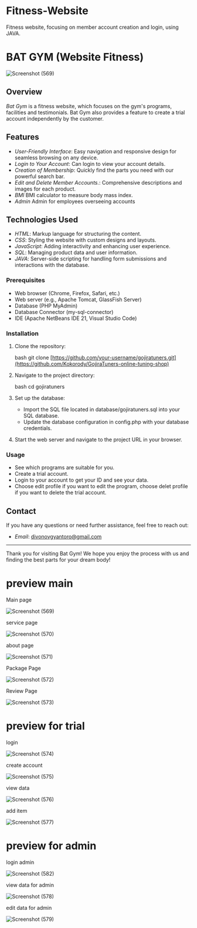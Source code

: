 # Fitness-Website
Fitness website, focusing on member account creation and login, using JAVA.
# BAT GYM (Website Fitness)


![Screenshot (569)](https://github.com/user-attachments/assets/54561c54-3e4d-43d1-86ec-2e4dbc4775ce)

## Overview

*Bat Gym* is a fitness website, which focuses on the gym's programs, facilities and testimonials. Bat Gym also provides a feature to create a trial account independently by the customer.

## Features

- *User-Friendly Interface*: Easy navigation and responsive design for seamless browsing on any device.
- *Login to Your Account*: Can login to view your account details.
- *Creation of Membership*: Quickly find the parts you need with our powerful search bar.
- *Edit and Delete Member Accounts.*: Comprehensive descriptions and images for each product.
- *BMI* BMI calculator to measure body mass index.
- *Admin* Admin for employees overseeing accounts

## Technologies Used

- *HTML*: Markup language for structuring the content.
- *CSS*: Styling the website with custom designs and layouts.
- *JavaScript*: Adding interactivity and enhancing user experience.
- *SQL*: Managing product data and user information.
- *JAVA*: Server-side scripting for handling form submissions and interactions with the database.

### Prerequisites
- Web browser (Chrome, Firefox, Safari, etc.)
- Web server  (e.g., Apache Tomcat, GlassFish Server)
- Database (PHP MyAdmin)
- Database Connector (my-sql-connector)
- IDE (Apache NetBeans IDE 21, Visual Studio Code)


### Installation

1. Clone the repository:

    bash
    git clone [https://github.com/your-username/gojiratuners.git](https://github.com/Kokorody/GojiraTuners-online-tuning-shop)


2. Navigate to the project directory:

    bash
    cd gojiratuners


3. Set up the database:

    - Import the SQL file located in database/gojiratuners.sql into your SQL database.
    - Update the database configuration in config.php with your database credentials.

4. Start the web server and navigate to the project URL in your browser.

### Usage

- See which programs are suitable for you.
- Create a trial account.
- Login to your account to get your ID and see your data.
- Choose edit profile if you want to edit the program, choose delet profile if you want to delete the trial account.

## Contact

If you have any questions or need further assistance, feel free to reach out:

- *Email*: divonovgyantoro@gmail.com

---

Thank you for visiting Bat Gym! We hope you enjoy the process with us and finding the best parts for your dream body!

# preview main

Main page

![Screenshot (569)](https://github.com/user-attachments/assets/cb4766b5-4087-4ea3-8df1-9d70ff2f80e5)


service page

![Screenshot (570)](https://github.com/user-attachments/assets/5c36b0df-48ca-4237-92d2-2537e6892e3a)


about page


![Screenshot (571)](https://github.com/user-attachments/assets/d9d4949b-b518-4467-a731-0ca19d3c8305)


Package Page

![Screenshot (572)](https://github.com/user-attachments/assets/dd0cefd7-3643-4f55-9d14-f82902174c25)

Review Page

![Screenshot (573)](https://github.com/user-attachments/assets/eaca654e-e875-4415-81dc-319a1753807f)




# preview for trial 

login 

![Screenshot (574)](https://github.com/user-attachments/assets/8011346f-82ff-4f2d-b416-cb582f590616)


create account

![Screenshot (575)](https://github.com/user-attachments/assets/ddba7ec1-af28-4301-adf6-32917f676e8c)


view data


![Screenshot (576)](https://github.com/user-attachments/assets/8ac7918c-ddc4-415b-a5ce-61845554e321)


add item

![Screenshot (577)](https://github.com/user-attachments/assets/6fc82bfa-2a5f-43a6-9426-e5c29ec45479)



# preview for admin

login admin

![Screenshot (582)](https://github.com/user-attachments/assets/6e330037-720e-4d23-b409-ae9fd2188d7c)

view data for admin

![Screenshot (578)](https://github.com/user-attachments/assets/7ce3fc73-7974-4074-ac84-4cc402998a45)

edit data for admin

![Screenshot (579)](https://github.com/user-attachments/assets/b56f2c5f-e300-4e8e-98d7-376ca6a9ae89)
